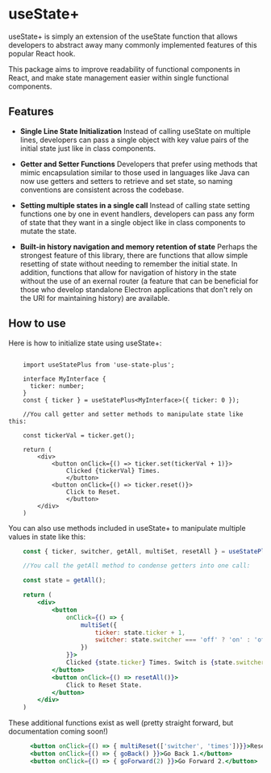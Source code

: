 # useState+

useState+ is simply an extension of the useState function that allows developers to abstract away many commonly implemented features of this popular React hook. 

This package aims to improve readability of functional components in React, and make state management easier within single functional components.

## Features

* **Single Line State Initialization** Instead of calling useState on multiple lines, developers can pass a single object with key value pairs of the initial state just like in class components.

* **Getter and Setter Functions** Developers that prefer using methods that mimic encapsulation similar to those used in languages like Java can now use getters and setters to retrieve and set state, so naming conventions are consistent across the codebase.

* **Setting multiple states in a single call** Instead of calling state setting functions one by one in event handlers, developers can pass any form of state that they want in a single object like in class components to mutate the state. 

* **Built-in history navigation and memory retention of state** Perhaps the strongest feature of this library, there are functions that allow simple resetting of state without needing to remember the initial state. In addition, functions that allow for navigation of history in the state without the use of an exernal router (a feature that can be beneficial for those who develop standalone Electron applications that don't rely on the URI for maintaining history) are available.

## How to use

Here is how to initialize state using useState+:

```tsx 

    import useStatePlus from 'use-state-plus';

    interface MyInterface {
      ticker: number;
    }
    const { ticker } = useStatePlus<MyInterface>({ ticker: 0 });

    //You call getter and setter methods to manipulate state like this:

    const tickerVal = ticker.get();

    return (
        <div>
            <button onClick={() => ticker.set(tickerVal + 1)}>
                Clicked {tickerVal} Times.
                </button>
            <button onClick={() => ticker.reset()}>
                Click to Reset.
                </button>
        </div>
    )
```

You can also use methods included in useState+ to manipulate multiple values in state like this: 

```jsx 
    const { ticker, switcher, getAll, multiSet, resetAll } = useStatePlus({ ticker: 0, switcher: 'off' });

    //You call the getAll method to condense getters into one call:

    const state = getAll();

    return (
        <div>
            <button
                onClick={() => {
                    multiSet({
                        ticker: state.ticker + 1,
                        switcher: state.switcher === 'off' ? 'on' : 'off'
                    })
                }}>
                Clicked {state.ticker} Times. Switch is {state.switcher}.
            </button>
            <button onClick={() => resetAll()}>
                Click to Reset State.
            </button>
        </div>
    )
```

These additional functions exist as well (pretty straight forward, but documentation coming soon!)

```jsx
      <button onClick={() => { multiReset(['switcher', 'times'])}}>Reset two.</button>
      <button onClick={() => { goBack() }}>Go Back 1.</button>
      <button onClick={() => { goForward(2) }}>Go Forward 2.</button>
```



